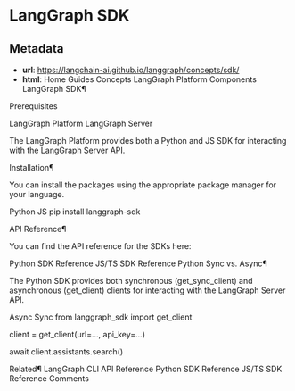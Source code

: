 # LangGraph SDK



## Metadata

- **url**: https://langchain-ai.github.io/langgraph/concepts/sdk/
- **html**: Home
Guides
Concepts
LangGraph Platform
Components
LangGraph SDK¶

Prerequisites

LangGraph Platform
LangGraph Server

The LangGraph Platform provides both a Python and JS SDK for interacting with the LangGraph Server API.

Installation¶

You can install the packages using the appropriate package manager for your language.

Python
JS
pip install langgraph-sdk

API Reference¶

You can find the API reference for the SDKs here:

Python SDK Reference
JS/TS SDK Reference
Python Sync vs. Async¶

The Python SDK provides both synchronous (get_sync_client) and asynchronous (get_client) clients for interacting with the LangGraph Server API.

Async
Sync
from langgraph_sdk import get_client



client = get_client(url=..., api_key=...)

await client.assistants.search()

Related¶
LangGraph CLI API Reference
Python SDK Reference
JS/TS SDK Reference
Comments
